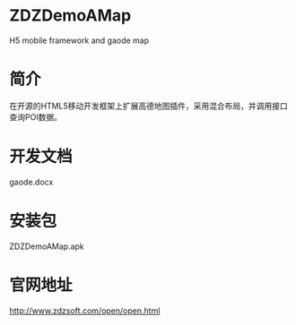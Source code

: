 # ZDZDemoAMap
H5 mobile framework and gaode map<br/>

# 简介
在开源的HTML5移动开发框架上扩展高德地图插件，采用混合布局，并调用接口查询POI数据。<br/>

# 开发文档
gaode.docx<br/>

# 安装包
ZDZDemoAMap.apk<br/>

# 官网地址
http://www.zdzsoft.com/open/open.html<br/>

